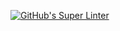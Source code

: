 [![GitHub's Super Linter](https://github.com/KestrelBryce/Unit1-07-HTML-JS/workflows/GitHub's%20Super%20Linter/badge.svg)](https://github.com/KestrelBryce/Unit1-07-HTML-JS/actions)
